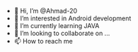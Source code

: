 - 👋 Hi, I’m @Ahmad-20
- 👀 I’m interested in Android development
- 🌱 I’m currently learning JAVA
- 💞️ I’m looking to collaborate on ...
- 📫 How to reach me 

<!---
Ahmad-20/Ahmad-20 is a ✨ special ✨ repository because its `README.md` (this file) appears on your GitHub profile.
You can click the Preview link to take a look at your changes.
--->
